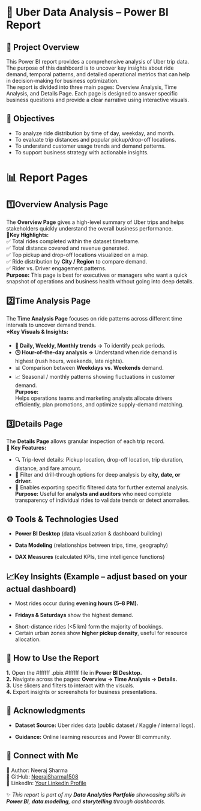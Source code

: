 # 🚖 Uber Data Analysis – Power BI Report<br/>
## 📌 Project Overview<br/>
This Power BI report provides a comprehensive analysis of Uber trip data. The purpose of this dashboard is to uncover key insights about ride demand, temporal patterns, and detailed operational metrics that can help in decision-making for business optimization.<br/>
The report is divided into three main pages: Overview Analysis, Time Analysis, and Details Page. Each page is designed to answer specific business questions and provide a clear narrative using interactive visuals.<br/>


## 🎯 Objectives<br/>
+ To analyze ride distribution by time of day, weekday, and month.<br/>
+ To evaluate trip distances and popular pickup/drop-off locations.<br/>
+ To understand customer usage trends and demand patterns.<br/>
+ To support business strategy with actionable insights.<br/>


# 📊 Report Pages<br/>
## 1️⃣Overview Analysis Page<br/>
The **Overview Page** gives a high-level summary of Uber trips and helps stakeholders quickly understand the overall business performance.<br/>
**🔑Key Highlights:**<br/>
  ✅ Total rides completed within the dataset timeframe.<br/>
  ✅ Total distance covered and revenue generated.<br/>
  ✅ Top pickup and drop-off locations visualized on a map.<br/>
  ✅ Ride distribution by **City / Region** to compare demand.<br/>
  ✅ Rider vs. Driver engagement patterns.<br/>
**Purpose:**
This page is best for executives or managers who want a quick snapshot of operations and business health without going into deep details.<br/>

## 2️⃣Time Analysis Page<br/>
The **Time Analysis Page** focuses on ride patterns across different time intervals to uncover demand trends.<br/>
**⭐Key Visuals & Insights:**<br/>
+ **📅 Daily, Weekly, Monthly trends →** To identify peak periods.<br/>
+ **🕒 Hour-of-the-day analysis →** Understand when ride demand is highest (rush hours, weekends, late nights).<br/>
+ 📊 Comparison between **Weekdays vs. Weekends** demand.<br/>
+ 📈 Seasonal / monthly patterns showing fluctuations in customer demand.<br/>
**Purpose:**<br/>
Helps operations teams and marketing analysts allocate drivers efficiently, plan promotions, and optimize supply-demand matching.<br/>

## 3️⃣Details Page<br/>
The **Details Page** allows granular inspection of each trip record.<br/>
**🎯 Key Features:**<br/>
+ 🔍 Trip-level details: Pickup location, drop-off location, trip duration, distance, and fare amount.<br/>
+ 🔄 Filter and drill-through options for deep analysis by **city, date, or driver.**<br/>
+ 📌 Enables exporting specific filtered data for further external analysis.<br/>
**Purpose:**
Useful for **analysts and auditors** who need complete transparency of individual rides to validate trends or detect anomalies.<br/>


## ⚙️ Tools & Technologies Used<br/>
- **Power BI Desktop** (data visualization & dashboard building)<br/>
* **Data Modeling** (relationships between trips, time, geography)<br/>
+ **DAX Measures** (calculated KPIs, time intelligence functions)<br/>


## 📈Key Insights (Example – adjust based on your actual dashboard)<br/>
- Most rides occur during **evening hours (5–8 PM).**<br/>
* **Fridays & Saturdays** show the highest demand.<br/>
+ Short-distance rides (<5 km) form the majority of bookings.<br/>
+ Certain urban zones show **higher pickup density**, useful for resource allocation.<br/>


## 🚀 How to Use the Report<br/>
**1.** Open the #ffffff .pbix #ffffff file in **Power BI Desktop.**<br/>
**2.** Navigate across the pages: **Overview → Time Analysis → Details.**<br/>
**3.** Use slicers and filters to interact with the visuals.<br/>
**4.** Export insights or screenshots for business presentations.


## 🙏 Acknowledgments<br/>
- **Dataset Source:** Uber rides data (public dataset / Kaggle / internal logs).<br/>
* **Guidance:** Online learning resources and Power BI community.<br/>

## 🔗 Connect with Me<br/>
👤 Author: Neeraj Sharma<br/>
🔗 GitHub: [NeerajSharma1508](https://github.com/NeerajSharma1508)<br/>
💼 LinkedIn: [Your LinkedIn Profile](https://www.linkedin.com/in/ineerajsharma15/)<br/>

✨ _This report is part of my **Data Analytics Portfolio** showcasing skills in **Power BI**, **data modeling**, and **storytelling** through dashboards._











